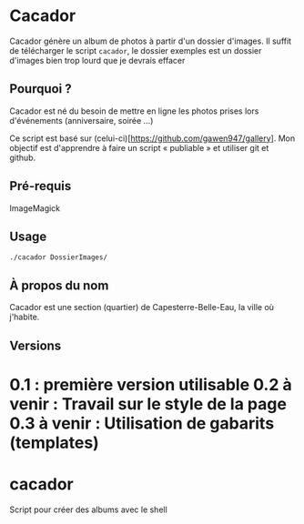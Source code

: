 
Cacador
=============

Cacador génère un album de photos à partir d'un dossier d'images.
Il suffit de télécharger le script `cacador`, le dossier exemples est un dossier d'images bien trop lourd que je devrais effacer

Pourquoi ?
----------

Cacador est né du besoin de mettre en ligne les photos prises lors d'événements (anniversaire, soirée ...)

Ce script est basé sur (celui-ci)[https://github.com/gawen947/gallery]. Mon objectif est d'apprendre à faire un script « publiable » et utiliser git et github.

Pré-requis
------------
ImageMagick


Usage
-----

`./cacador DossierImages/`



À propos du nom
---------------
Cacador est une section (quartier) de Capesterre-Belle-Eau, la ville où j'habite.




Versions
--------
0.1 : première version utilisable
0.2 à venir : Travail sur le style de la page
0.3 à venir : Utilisation de gabarits (templates)
=======
cacador
=======

Script pour créer des albums avec le shell
